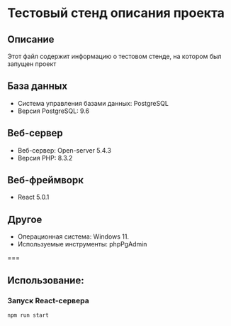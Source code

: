 # Тестовый стенд описания проекта

## Описание
Этот файл содержит информацию о тестовом стенде, на котором был запущен проект

## База данных
- Система управления базами данных: PostgreSQL
- Версия PostgreSQL: 9.6

## Веб-сервер
- Веб-сервер: Open-server 5.4.3
- Версия PHP: 8.3.2

## Веб-фреймворк
- React 5.0.1

## Другое
- Операционная система: Windows 11.
- Используемые инструменты: phpPgAdmin

===

## Использование:

### Запуск React-сервера

```
npm run start

```

